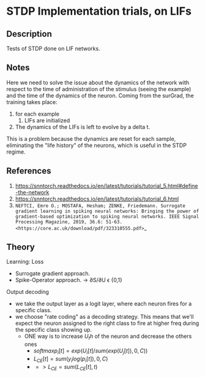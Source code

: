 # STDP Implementation trials, on LIFs

## Description

Tests of STDP done on LIF networks.

## Notes

Here we need to solve the issue about the dynamics of the network with 
respect to the time of administration of the stimulus (seeing the example)
and the time of the dynamics of the neuron.
Coming from the surGrad, the training takes place:

1. for each example
   1. LIFs are initialized
2. The dynamics of the LIFs is left to evolve by a delta t.  

This is a problem because the dynamics are reset for each sample, eliminating 
the "life history" of the neurons, which is useful in the STDP regime.

## References

1. https://snntorch.readthedocs.io/en/latest/tutorials/tutorial_5.html#define-the-network
2. https://snntorch.readthedocs.io/en/latest/tutorials/tutorial_6.html
3. `NEFTCI, Emre O.; MOSTAFA, Hesham; ZENKE, Friedemann. Surrogate gradient learning in spiking neural networks: Bringing the power of gradient-based optimization to spiking neural networks. IEEE Signal Processing Magazine, 2019, 36.6: 51-63. <https://core.ac.uk/download/pdf/323310555.pdf>`_

## Theory

Learning: Loss

- Surrogate gradient approach.
- Spike-Operator approach. -> ∂S/∂U ϵ {0,1}

Output decoding

- we take the output layer as a logit layer, where each neuron
    fires for a specific class.
- we choose "rate coding" as a decoding strategy. This means that
    we'll expect the neuron assigned to the right class to fire
    at higher freq during the specific class showing up.
    - ONE way is to increase $U_th$ of the neuron and decrease the others ones
        - $softmax p_i[t] = exp(U_i[t] / sum( exp(U_j[t]), 0, C))$
        - $L_{CE}[t] = sum( y_i log(p_i[t]), 0,C )$
        - $=> L_{CE} = sum( L_{CE}[t] ,t)$